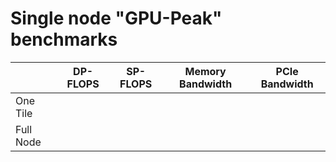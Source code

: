 # Single node "GPU-Peak" benchmarks


|            | DP-FLOPS      |  SP-FLOPS |  Memory Bandwidth | PCIe Bandwidth |
| ---------- | ------------- |-----------|-------------------|----------------|
| One Tile   |               |           |                   |                |
| Full Node  |               |           |                   |                |
